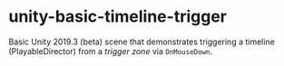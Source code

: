 # unity-basic-timeline-trigger
Basic Unity 2019.3 (beta) scene that demonstrates triggering a timeline (PlayableDirector) from a _trigger zone_ via `OnMouseDown`.
